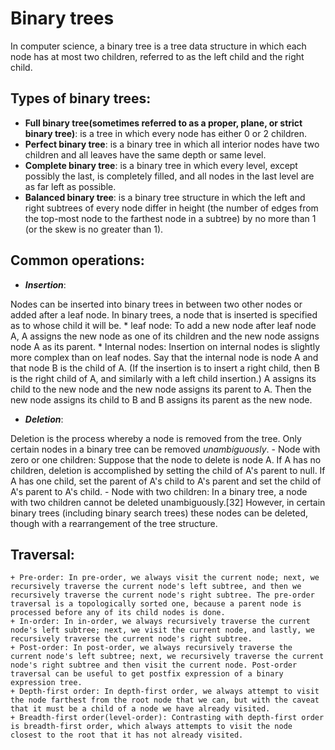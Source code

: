 # Binary trees

In computer science, a binary tree is a tree data structure in which each node has at most two children, referred to as the left child and the right child.

## Types of binary trees:

- **Full binary tree(sometimes referred to as a proper, plane, or strict binary tree)**: is a tree in which every node has either 0 or 2 children.
- **Perfect binary tree**: is a binary tree in which all interior nodes have two children and all leaves have the same depth or same level.
- **Complete binary tree**: is a binary tree in which every level, except possibly the last, is completely filled, and all nodes in the last level are as far left as possible.
- **Balanced binary tree**: is a binary tree structure in which the left and right subtrees of every node differ in height (the number of edges from the top-most node to the farthest node in a subtree) by no more than 1 (or the skew is no greater than 1).

## Common operations:
+ **_Insertion_**:<br />

Nodes can be inserted into binary trees in between two other nodes or added after a leaf node. In binary trees, a node that is inserted is specified as to whose child it will be.
    * leaf node: To add a new node after leaf node A, A assigns the new node as one of its children and the new node assigns node A as its parent.
    * Internal nodes: Insertion on internal nodes is slightly more complex than on leaf nodes. Say that the internal node is node A and that node B is the child of A. (If the insertion is to insert a right child, then B is the right child of A, and similarly with a left child insertion.) A assigns its child to the new node and the new node assigns its parent to A. Then the new node assigns its child to B and B assigns its parent as the new node.


+ **_Deletion_**: <br />

Deletion is the process whereby a node is removed from the tree. Only certain nodes in a binary tree can be removed _unambiguously_.
    - Node with zero or one children: Suppose that the node to delete is node A. If A has no children, deletion is accomplished by setting the child of A's parent to null. If A has one child, set the parent of A's child to A's parent and set the child of A's parent to A's child.
    - Node with two children: In a binary tree, a node with two children cannot be deleted unambiguously.[32] However, in certain binary trees (including binary search trees) these nodes can be deleted, though with a rearrangement of the tree structure.

## Traversal:
    + Pre-order: In pre-order, we always visit the current node; next, we recursively traverse the current node's left subtree, and then we recursively traverse the current node's right subtree. The pre-order traversal is a topologically sorted one, because a parent node is processed before any of its child nodes is done.
    + In-order: In in-order, we always recursively traverse the current node's left subtree; next, we visit the current node, and lastly, we recursively traverse the current node's right subtree.
    + Post-order: In post-order, we always recursively traverse the current node's left subtree; next, we recursively traverse the current node's right subtree and then visit the current node. Post-order traversal can be useful to get postfix expression of a binary expression tree.
    + Depth-first order: In depth-first order, we always attempt to visit the node farthest from the root node that we can, but with the caveat that it must be a child of a node we have already visited.
    + Breadth-first order(level-order): Contrasting with depth-first order is breadth-first order, which always attempts to visit the node closest to the root that it has not already visited.
